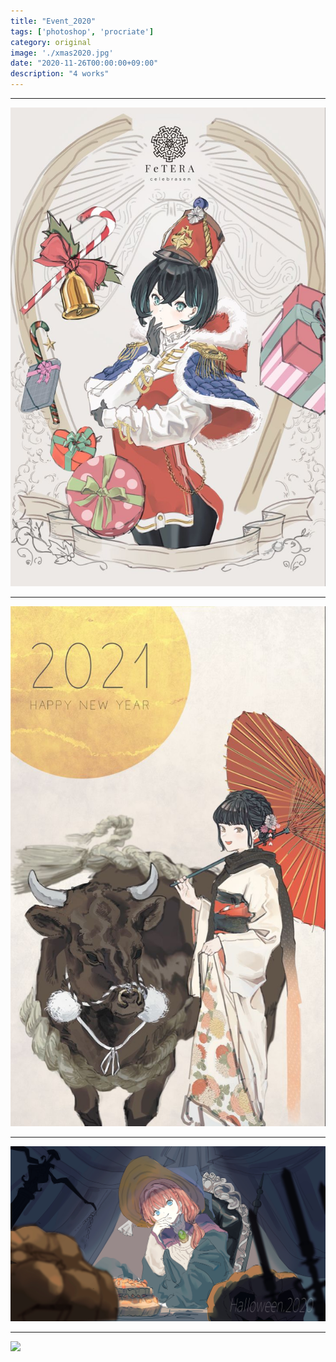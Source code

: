 ```yaml
---
title: "Event_2020"
tags: ['photoshop', 'procriate']
category: original
image: './xmas2020.jpg'
date: "2020-11-26T00:00:00+09:00"
description: "4 works"
---
```



***
![](./xmas2020.jpg)

***
![](./newyear2021.jpg)
***
![](./halloween.JPG)
***
![](./v.JPG)